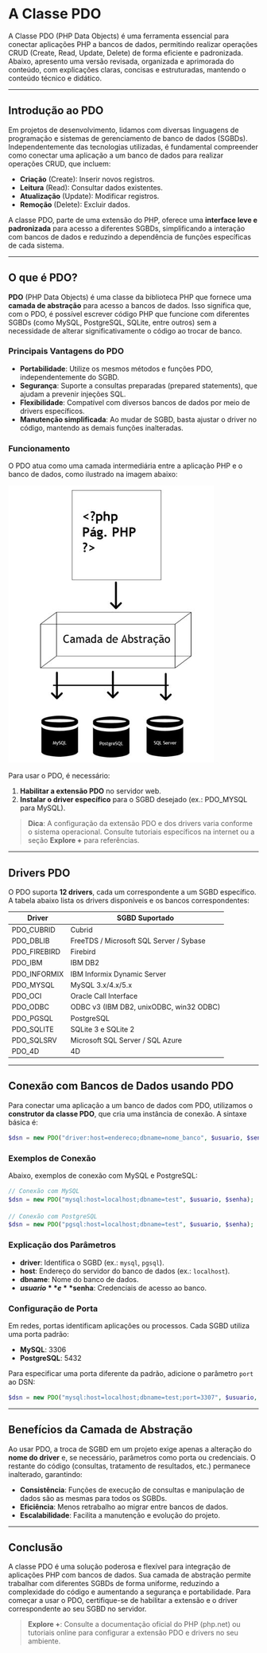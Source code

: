 # A Classe PDO

A Classe PDO (PHP Data Objects) é uma ferramenta essencial para conectar aplicações PHP a bancos de dados, permitindo realizar operações CRUD (Create, Read, Update, Delete) de forma eficiente e padronizada. Abaixo, apresento uma versão revisada, organizada e aprimorada do conteúdo, com explicações claras, concisas e estruturadas, mantendo o conteúdo técnico e didático.

---

## Introdução ao PDO

Em projetos de desenvolvimento, lidamos com diversas linguagens de programação e sistemas de gerenciamento de banco de dados (SGBDs). Independentemente das tecnologias utilizadas, é fundamental compreender como conectar uma aplicação a um banco de dados para realizar operações CRUD, que incluem:

- **Criação** (Create): Inserir novos registros.
- **Leitura** (Read): Consultar dados existentes.
- **Atualização** (Update): Modificar registros.
- **Remoção** (Delete): Excluir dados.

A classe PDO, parte de uma extensão do PHP, oferece uma **interface leve e padronizada** para acesso a diferentes SGBDs, simplificando a interação com bancos de dados e reduzindo a dependência de funções específicas de cada sistema.

---

## O que é PDO?

**PDO** (PHP Data Objects) é uma classe da biblioteca PHP que fornece uma **camada de abstração** para acesso a bancos de dados. Isso significa que, com o PDO, é possível escrever código PHP que funcione com diferentes SGBDs (como MySQL, PostgreSQL, SQLite, entre outros) sem a necessidade de alterar significativamente o código ao trocar de banco.

### Principais Vantagens do PDO

- **Portabilidade**: Utilize os mesmos métodos e funções PDO, independentemente do SGBD.
- **Segurança**: Suporte a consultas preparadas (prepared statements), que ajudam a prevenir injeções SQL.
- **Flexibilidade**: Compatível com diversos bancos de dados por meio de drivers específicos.
- **Manutenção simplificada**: Ao mudar de SGBD, basta ajustar o driver no código, mantendo as demais funções inalteradas.

### Funcionamento

O PDO atua como uma camada intermediária entre a aplicação PHP e o banco de dados, como ilustrado na imagem abaixo:

![Funcionamento da Camada de Abstração](../assets/pdo.jpg)

Para usar o PDO, é necessário:

1. **Habilitar a extensão PDO** no servidor web.
2. **Instalar o driver específico** para o SGBD desejado (ex.: PDO_MYSQL para MySQL).

> **Dica**: A configuração da extensão PDO e dos drivers varia conforme o sistema operacional. Consulte tutoriais específicos na internet ou a seção **Explore +** para referências.

---

## Drivers PDO

O PDO suporta **12 drivers**, cada um correspondente a um SGBD específico. A tabela abaixo lista os drivers disponíveis e os bancos correspondentes:

| **Driver**   | **SGBD Suportado**                      |
| ------------ | --------------------------------------- |
| PDO_CUBRID   | Cubrid                                  |
| PDO_DBLIB    | FreeTDS / Microsoft SQL Server / Sybase |
| PDO_FIREBIRD | Firebird                                |
| PDO_IBM      | IBM DB2                                 |
| PDO_INFORMIX | IBM Informix Dynamic Server             |
| PDO_MYSQL    | MySQL 3.x/4.x/5.x                       |
| PDO_OCI      | Oracle Call Interface                   |
| PDO_ODBC     | ODBC v3 (IBM DB2, unixODBC, win32 ODBC) |
| PDO_PGSQL    | PostgreSQL                              |
| PDO_SQLITE   | SQLite 3 e SQLite 2                     |
| PDO_SQLSRV   | Microsoft SQL Server / SQL Azure        |
| PDO_4D       | 4D                                      |

---

## Conexão com Bancos de Dados usando PDO

Para conectar uma aplicação a um banco de dados com PDO, utilizamos o **construtor da classe PDO**, que cria uma instância de conexão. A sintaxe básica é:

```php
$dsn = new PDO("driver:host=endereco;dbname=nome_banco", $usuario, $senha);
```

### Exemplos de Conexão

Abaixo, exemplos de conexão com MySQL e PostgreSQL:

```php
// Conexão com MySQL
$dsn = new PDO("mysql:host=localhost;dbname=test", $usuario, $senha);

// Conexão com PostgreSQL
$dsn = new PDO("pgsql:host=localhost;dbname=test", $usuario, $senha);
```

### Explicação dos Parâmetros

- **driver**: Identifica o SGBD (ex.: `mysql`, `pgsql`).
- **host**: Endereço do servidor do banco de dados (ex.: `localhost`).
- **dbname**: Nome do banco de dados.
- **$usuario** e **$senha**: Credenciais de acesso ao banco.

### Configuração de Porta

Em redes, portas identificam aplicações ou processos. Cada SGBD utiliza uma porta padrão:

- **MySQL**: 3306
- **PostgreSQL**: 5432

Para especificar uma porta diferente da padrão, adicione o parâmetro `port` ao DSN:

```php
$dsn = new PDO("mysql:host=localhost;dbname=test;port=3307", $usuario, $senha);
```

---

## Benefícios da Camada de Abstração

Ao usar PDO, a troca de SGBD em um projeto exige apenas a alteração do **nome do driver** e, se necessário, parâmetros como porta ou credenciais. O restante do código (consultas, tratamento de resultados, etc.) permanece inalterado, garantindo:

- **Consistência**: Funções de execução de consultas e manipulação de dados são as mesmas para todos os SGBDs.
- **Eficiência**: Menos retrabalho ao migrar entre bancos de dados.
- **Escalabilidade**: Facilita a manutenção e evolução do projeto.

---

## Conclusão

A classe PDO é uma solução poderosa e flexível para integração de aplicações PHP com bancos de dados. Sua camada de abstração permite trabalhar com diferentes SGBDs de forma uniforme, reduzindo a complexidade do código e aumentando a segurança e portabilidade. Para começar a usar o PDO, certifique-se de habilitar a extensão e o driver correspondente ao seu SGBD no servidor.

> **Explore +**: Consulte a documentação oficial do PHP (php.net) ou tutoriais online para configurar a extensão PDO e drivers no seu ambiente.

